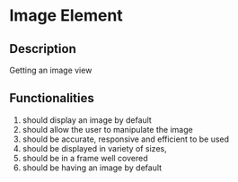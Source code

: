 # Image Element

## Description

Getting an image view

## Functionalities

1.	should display an image by default
2.	should allow the user to manipulate the image
3.	should be accurate, responsive and efficient to be used
4.	should be displayed in variety of sizes, 
5.	should be in a frame well covered 
6.	should be having an image by default
